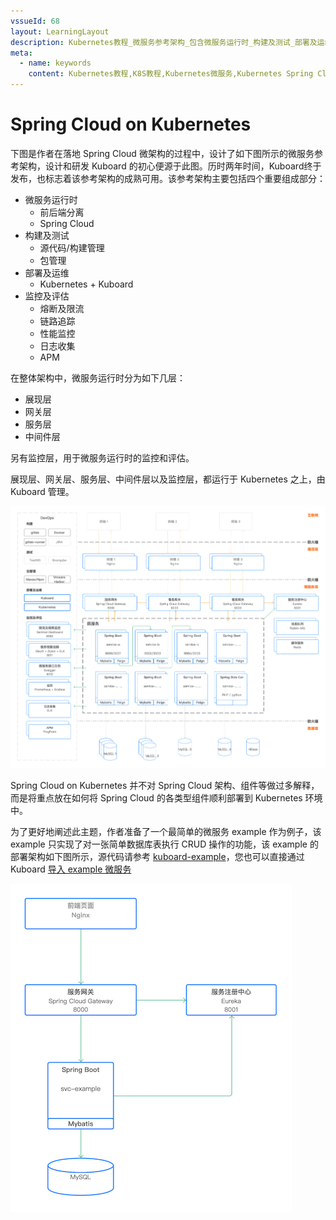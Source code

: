```yaml
---
vssueId: 68
layout: LearningLayout
description: Kubernetes教程_微服务参考架构_包含微服务运行时_构建及测试_部署及运维_监控及评估__设计和研发Kuboard的初心便源于此SpringCloud微服务参考架构。
meta:
  - name: keywords
    content: Kubernetes教程,K8S教程,Kubernetes微服务,Kubernetes Spring Cloud
---
```


# Spring Cloud on Kubernetes

<AdSenseTitle/>

下图是作者在落地 Spring Cloud 微架构的过程中，设计了如下图所示的微服务参考架构，设计和研发 Kuboard 的初心便源于此图。历时两年时间，Kuboard终于发布，也标志着该参考架构的成熟可用。该参考架构主要包括四个重要组成部分：

* 微服务运行时
  * 前后端分离
  * Spring Cloud
* 构建及测试
  * 源代码/构建管理
  * 包管理
* 部署及运维
  * Kubernetes + Kuboard
* 监控及评估
  * 熔断及限流
  * 链路追踪
  * 性能监控
  * 日志收集
  * APM

在整体架构中，微服务运行时分为如下几层：
  * 展现层
  * 网关层
  * 服务层
  * 中间件层

另有监控层，用于微服务运行时的监控和评估。

展现层、网关层、服务层、中间件层以及监控层，都运行于 Kubernetes 之上，由 Kuboard 管理。

![Kubernetes教程：微服务参考架构](./README.assets/image-20190731230110206.png)



Spring Cloud on Kubernetes 并不对 Spring Cloud 架构、组件等做过多解释，而是将重点放在如何将 Spring Cloud 的各类型组件顺利部署到 Kubernetes 环境中。

为了更好地阐述此主题，作者准备了一个最简单的微服务 example 作为例子，该 example 只实现了对一张简单数据库表执行 CRUD 操作的功能，该 example 的部署架构如下图所示，源代码请参考 [kuboard-example](https://github.com/eip-work/kuboard-example)，您也可以直接通过 Kuboard [导入 example 微服务](/guide/example/import.html)

![Kubernetes教程：SpringCloud Example](./README.assets/image-20190801063223432.png)



<div>
<script type='text/javascript' src='https://www.wjx.top/handler/jqemed.ashx?activity=43409534&width=760&source=iframe'></script>
</div>
